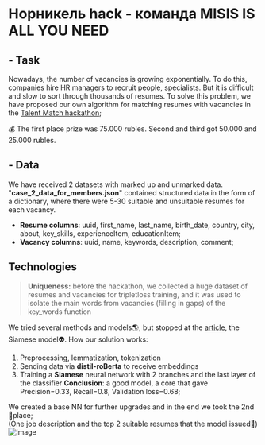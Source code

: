 # Норникель hack - команда MISIS IS ALL YOU NEED
## - Task
Nowadays, the number of vacancies is growing exponentially. To do this, companies hire HR managers to recruit people, specialists. But it is difficult and slow to sort through thousands of resumes. To solve this problem, we have proposed our own algorithm for matching resumes with vacancies in the [Talent Match hackathon](https://ml-talentmatch.ru/);

💰 The first place prize was 75.000 rubles. Second and third got 50.000 and 25.000 rubles.
  

## - Data
We have received 2 datasets with marked up and unmarked data. "__case_2_data_for_members.json__" contained structured data in the form of a dictionary, where there were 5-30 suitable and unsuitable resumes for each vacancy. 
- __Resume columns__: uuid, first_name, last_name, birth_date, country, city, about, key_skills, experienceItem, educationItem;
- __Vacancy columns__: uuid, name, keywords, description, comment;


## Technologies 
> __Uniqueness:__ before the hackathon, we collected a huge dataset of resumes and vacancies for tripletloss training, and it was used to isolate the main words from vacancies (filling in gaps) of the key_words function

We tried several methods and models🌎, but stopped at the [article](https://arxiv.org/abs/1908.10084), the Siamese model👽. How our solution works:
1) Preprocessing, lemmatization, tokenization
2) Sending data via __distil-roBerta__ to receive embeddings
3) Training a __Siamese__ neural network with 2 branches and the last layer of the classifier
**Сonclusion**: a good model, a core that gave Precision=0.33, Recall=0.8, Validation loss=0.68;


We created a base NN for further upgrades and in the end we took the 2nd 🥈place; <br />
(One job description and the top 2 suitable resumes that the model issued🔎)
![image](https://github.com/MALINAYAGODA/Talent-Match/blob/main/picture/photo_waifu2x_photo_noise1_scale.png)
